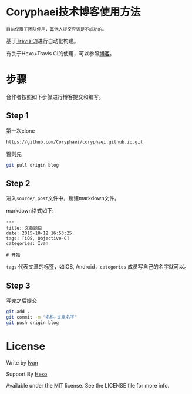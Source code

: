# Coryphaei技术博客使用方法
`目前仅限于团队使用，其他人提交应该是不成功的。`

基于[Travis CI](https://travis-ci.org/)进行自动化构建。

有关于Hexo+Travis CI的使用，可以参照[博客](http://blog.coryphaei.com/2015/12/11/%E4%BD%BF%E7%94%A8Travis%20CI%E8%87%AA%E5%8A%A8%E6%9E%84%E5%BB%BAHexo%E9%9D%99%E6%80%81%E5%8D%9A%E5%AE%A2/#more)。

# 步骤
合作者按照如下步骤进行博客提交和编写。

## Step 1
第一次clone

```bash
https://github.com/Coryphaei/coryphaei.github.io.git
```

否则先

```bash
git pull origin blog
```

## Step 2
进入`source/_post`文件中，新建markdown文件。

markdown格式如下:

```
---
title: 文章题目
date: 2015-10-12 16:53:25
tags: [iOS, Objective-C]
categories: Ivan
---
# 开始
```

`tags` 代表文章的标签，如iOS, Android，`categories` 成员写自己的名字就可以。

## Step 3
写完之后提交
```bash
git add .
git commit -m "名称-文章名字"
git push origin blog
```

# License
Write by [Ivan](https://github.com/yeziahehe)

Support By [Hexo](https://github.com/hexojs/hexo)

Available under the MIT license. See the LICENSE file for more info.
